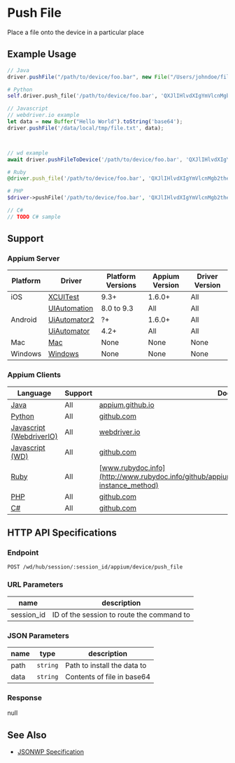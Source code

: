 # Push File

Place a file onto the device in a particular place
## Example Usage

```java
// Java
driver.pushFile("/path/to/device/foo.bar", new File("/Users/johndoe/files/foo.bar"));

```

```python
# Python
self.driver.push_file('/path/to/device/foo.bar', 'QXJlIHlvdXIgYmVlcnMgb2theT8=');

```

```javascript
// Javascript
// webdriver.io example
let data = new Buffer("Hello World").toString('base64');
driver.pushFile('/data/local/tmp/file.txt', data);



// wd example
await driver.pushFileToDevice('/path/to/device/foo.bar', 'QXJlIHlvdXIgYmVlcnMgb2theT8=');

```

```ruby
# Ruby
@driver.push_file('/path/to/device/foo.bar', 'QXJlIHlvdXIgYmVlcnMgb2theT8=')

```

```php
# PHP
$driver->pushFile('/path/to/device/foo.bar', 'QXJlIHlvdXIgYmVlcnMgb2theT8=');

```

```csharp
// C#
// TODO C# sample

```



## Support

### Appium Server

|Platform|Driver|Platform Versions|Appium Version|Driver Version|
|--------|----------------|------|--------------|--------------|
| iOS | [XCUITest](/docs/en/drivers/ios-xcuitest.md) | 9.3+ | 1.6.0+ | All |
|  | [UIAutomation](/docs/en/drivers/ios-uiautomation.md) | 8.0 to 9.3 | All | All |
| Android | [UiAutomator2](/docs/en/drivers/android-uiautomator2.md) | ?+ | 1.6.0+ | All |
|  | [UiAutomator](/docs/en/drivers/android-uiautomator.md) | 4.2+ | All | All |
| Mac | [Mac](/docs/en/drivers/mac.md) | None | None | None |
| Windows | [Windows](/docs/en/drivers/windows.md) | None | None | None |

### Appium Clients

|Language|Support|Documentation|
|--------|-------|-------------|
|[Java](https://github.com/appium/java-client/releases/latest)| All |  [appium.github.io](http://appium.github.io/java-client/io/appium/java_client/android/PushesFiles.html#pushFile-java.lang.String-java.io.File-)  |
|[Python](https://github.com/appium/python-client/releases/latest)| All |  [github.com](https://github.com/appium/python-client/blob/master/appium/webdriver/webdriver.py#L515)  |
|[Javascript (WebdriverIO)](http://webdriver.io/index.html)| All |  [webdriver.io](http://webdriver.io/api/mobile/pushFile.html)  |
|[Javascript (WD)](https://github.com/admc/wd/releases/latest)| All |  [github.com](https://github.com/admc/wd/blob/master/lib/commands.js#L2640)  |
|[Ruby](https://github.com/appium/ruby_lib/releases/latest)| All |  [www.rubydoc.info](http://www.rubydoc.info/github/appium/ruby_lib_core/Appium/Core/Device#push_file-instance_method)  |
|[PHP](https://github.com/appium/php-client/releases/latest)| All |  [github.com](https://github.com/appium/php-client/)  |
|[C#](https://github.com/appium/appium-dotnet-driver/releases/latest)| All |  [github.com](https://github.com/appium/appium-dotnet-driver/)  |

## HTTP API Specifications

### Endpoint

`POST /wd/hub/session/:session_id/appium/device/push_file`

### URL Parameters

|name|description|
|----|-----------|
|session_id|ID of the session to route the command to|

### JSON Parameters

|name|type|description|
|----|----|-----------|
| path | `string` | Path to install the data to |
| data | `string` | Contents of file in base64 |

### Response

null

## See Also

* [JSONWP Specification](https://github.com/appium/appium-base-driver/blob/master/lib/protocol/routes.js#L460)
